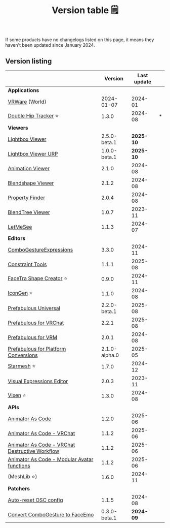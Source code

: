 ﻿---
title: Version table 🗒️
sidebar_position: 1
#hide_table_of_contents: true
#hide_title: true
description: List of all current versions
---

If some products have no changelogs listed on this page, it means they haven't been updated since January 2024.

## Version listing

|                                                                                                             | Version       | Last update |   |
|-------------------------------------------------------------------------------------------------------------|---------------|-------------|---|
| **Applications**                                                                                            |               |             |   |
| [VRWare](./changelogs/vrware) (World)                                                                       | 2024-01-07    | 2024-01     |   |
| [Double Hip Tracker](./changelogs/double-hip-tracker) ⭐                                                     | 1.3.0         | 2024-08     | * |
| **Viewers**                                                                                                 |               |             |   |
| [Lightbox Viewer](./changelogs/lightbox-viewer)                                                             | 2.5.0-beta.1 | **2025-10** |   |
| [Lightbox Viewer URP](./changelogs/lightbox-viewer-urp)                                                     | 1.0.0-beta.1 | **2025-10** |   |
| [Animation Viewer](./changelogs/animation-viewer)                                                           | 2.1.0         | 2024-08     |   |
| [Blendshape Viewer](./changelogs/blendshape-viewer)                                                         | 2.1.2         | 2024-08     |   |
| [Property Finder](./changelogs/property-finder)                                                             | 2.0.4         | 2024-08     |   |
| [BlendTree Viewer](./changelogs/blendtree-viewer)                                                           | 1.0.7         | 2023-11     |   |
| [LetMeSee](./changelogs/let-me-see)                                                                         | 1.1.3         | 2024-07     |   |
| **Editors**                                                                                                 |               |             |   |
| [ComboGestureExpressions](./changelogs/combo-gesture-expressions)                                           | 3.3.0         | 2024-11     |   |
| [Constraint Tools](./changelogs/constraint-tools)                                                           | 1.1.1         | 2025-08     |   |
| [FaceTra Shape Creator](./changelogs/facetra-shape-creator) ⭐                                               | 0.9.0         | 2024-11     |   |
| [IconGen](./changelogs/icon-gen) ⭐                                                                          | 1.1.0         | 2024-08     |   |
| [Prefabulous Universal](./changelogs/prefabulous)                                                           | 2.2.0-beta.1  | 2025-08     |   |
| [Prefabulous for VRChat](./changelogs/prefabulous-for-vrchat)                                               | 2.2.1         | 2025-08     |   |
| [Prefabulous for VRM](./changelogs/prefabulous-for-vrm)                                                     | 2.0.1         | 2024-08     |   |
| [Prefabulous for Platform Conversions](./changelogs/prefabulous-for-conversions)                            | 2.1.0-alpha.0 | 2025-05     |   |
| [Starmesh](./changelogs/starmesh) ⭐                                                                         | 1.7.0         | 2024-12     |   |
| [Visual Expressions Editor](./changelogs/visual-expressions-editor)                                         | 2.0.3         | 2023-11     |   |
| [Vixen](./changelogs/vixen) ⭐                                                                               | 1.3.0         | 2024-08     |   |
| **APIs**                                                                                                    |               |             |   |
| [Animator As Code](./changelogs/animator-as-code)                                                           | 1.2.0         | 2025-06     |   |
| [Animator As Code - VRChat](./changelogs/animator-as-code-vrchat)                                           | 1.1.2         | 2025-06     |   |
| [Animator As Code - VRChat Destructive Workflow](./changelogs/animator-as-code-vrchat-destructive-workflow) | 1.1.2         | 2025-06     |   |
| [Animator As Code - Modular Avatar functions](./changelogs/animator-as-code-modular-avatar)                 | 1.1.2         | 2025-06     |   |
| (MeshLib ⭐)                                                                                                 | 1.6.0         | 2024-11     |   |
| **Patchers**                                                                                                |               |             |   |           
| [Auto-reset OSC config](./changelogs/auto-reset-osc-config)                                                 | 1.1.5         | 2024-08     |   |       
| [Convert ComboGesture to FaceEmo](./changelogs/cge-to-faceemo)                                              | 0.3.0-beta.1  | **2024-09** |   |

